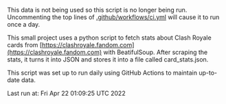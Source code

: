 This data is not being used so this script is no longer being run. Uncommenting the top lines of [.github/workflows/ci.yml](.github/workflows/ci.yml) will cause it to run once a day.

This small project uses a python script to fetch stats about Clash Royale cards from [https://clashroyale.fandom.com](https://clashroyale.fandom.com) with BeatifulSoup. After scraping the stats, it turns it into JSON and stores it into a file called card_stats.json.

This script was set up to run daily using GitHub Actions to maintain up-to-date data.

Last run at: Fri Apr 22 01:09:25 UTC 2022
